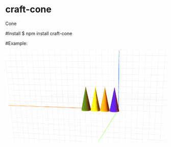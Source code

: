 # craft-cone
Cone

#Install
$ npm install craft-cone

#Example: 
    <craft>
        <craft name="cone" module="craft-cone"/>
        <cone ></cone>
        <cone ></cone>    
      	<cone ></cone>
	      <cone ></cone>
    </craft>



![example](example.png)
